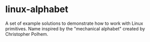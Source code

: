 # linux-alphabet
A set of example solutions to demonstrate how to work with Linux primitives. Name inspired by the "mechanical alphabet" created by Christopher Polhem.
